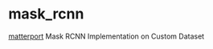 # mask_rcnn
[matterport](https://github.com/matterport/Mask_RCNN) Mask RCNN Implementation on Custom Dataset
